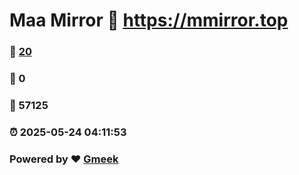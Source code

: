 # Maa Mirror :link: https://mmirror.top 
### :page_facing_up: [20](https://mmirror.top/tag.html) 
### :speech_balloon: 0 
### :hibiscus: 57125 
### :alarm_clock: 2025-05-24 04:11:53 
### Powered by :heart: [Gmeek](https://github.com/Meekdai/Gmeek)
